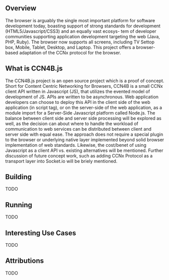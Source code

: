 ## Overview
The browser is arguably the single most important platform for software development today, boasting support of strong standards for development (HTML5/Javascript/CSS3) and an equally vast ecosys- tem of developer communities supporting application development targeting the web (Java, PHP, Ruby). The browser now supports all screens, including TV Settop box, Mobile, Tablet, Desktop, and Laptop. This project offers a browser-based adaptation of the CCNx protocol for the browser.

## What is CCN4B.js
The CCN4B.js project is an open source project which is a proof of concept. Short for Content Centric Networking for Browsers, CCN4B is a small CCNx client API written in Javascript (JS), that utilizes the evented model of development of JS. APIs are written to be asynchronous. Web application developers can choose to deploy this API in the client side of the web application (in script tag), or on the server-side of the web application, as a module import for a Server-Side Javascript platform called Node.js. The balance between client side and server side processing will be explored as well, as the decision can about where to handle the workload of communication to web services can be distributed between client and server side with equal ease. The approach does not require a special plugin to the browser or underlying native layer implemented beyond solid browser implementation of web standards. Likewise, the cost/benet of using Javascript as a client API vs. existing alternatives will be mentioned. Further discussion of future concept work, such as adding CCNx Protocol as a transport layer into Socket.io will be briely mentioned.

## Building

TODO

## Running

TODO

## Interesting Use Cases

TODO

## Attributions

TODO
